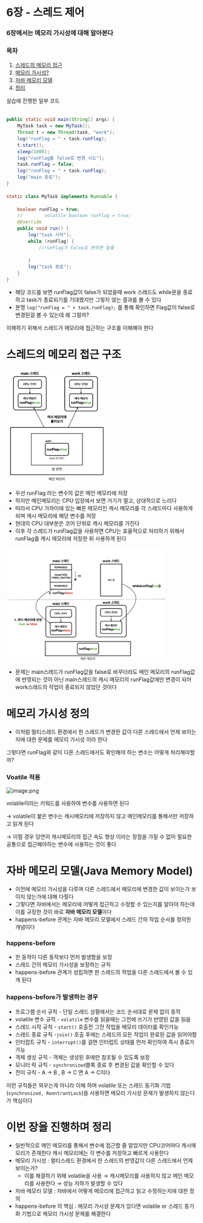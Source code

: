 # 6장 - 스레드 제어

### 6장에서는 메모리 가시성에 대해 알아본다

### 목차

1. [스레드의 메모리 접근](#스레드의-메모리-접근-구조)
2. [메모리 가시성?](#메모리-가시성-정의)
3. [자바 메모리 모델](#자바-메모리-모델java-memory-model)
4. [정리](#이번-장을-진행하며-정리)

실습에 진행한 일부 코드

```java

public static void main(String[] args) {
    MyTask task = new MyTask();
    Thread t = new Thread(task, "work");
    log("runFlag = " + task.runFlag);
    t.start();
    sleep(1000);
    log("runFlag를 false로 변경 시도");
    task.runFlag = false;
    log("runFlag = " + task.runFlag);
    log("main 종료");
}

static class MyTask implements Runnable {

    boolean runFlag = true;
    //        volatile boolean runFlag = true;
    @Override
    public void run() {
        log("task 시작");
        while (runFlag) {
            //runFlag가 false로 변하면 탈출

        }
        log("task 종료");
    }
}
```

- 해당 코드를 보면 runFlag값이 false가 되었을때 work 스레드도 while문을 종료하고 task가 종료되기를 기대했지만 그렇지 않는 결과를 볼 수 있다
- 분명 `log("runFlag = " + task.runFlag);` 를 통해 확인하면 Flag값이 false로 변경된걸 볼 수 있는데 왜 그럴까?

이해하기 위해서 스레드가 메모리에 접근하는 구조를 이해해야 한다

# 스레드의 메모리 접근 구조

<p align="left">
    <img src="image1.png" height="300">
</p>

- 우선 runFlag 라는 변수의 값은 메인 메모리에 저장
- 하지만 메인메모리는 CPU 입장에서 보면 거기가 멀고, 상대적으로 느리다
- 따라서 CPU 가까이에 있는 빠른 메모리인 캐시 메모리를 각 스레드마다 사용하게 되며 캐시 메모리에 해당 변수를 저장
- 현대의 CPU 대부분은 코어 단위로 캐시 메모리를 가진다
- 이후 각 스레드가 runFlag값을 사용하면 CPU는 효율적으로 처리하기 위해서 runFlag를 캐시 메모리에 저장한 뒤 사용하게 된다

<p align="left">
    <img src="image2.png" height="300">
</p>

- 문제는 main스레드가 runFlag값을 false로 바꾸더라도 메인 메모리의 runFlag값에 반영되는 것이 아닌 main스레드의 캐시 메모리의 runFlag값에만 변경이 되어 work스레드의 작업이 종료되지 않았던 것이다

# 메모리 가시성 정의

- 이처럼 멀티스레드 환경에서 한 스레드가 변경한 값이 다른 스레드에서 언제 보이는지에 대한 문제를 메모리 가시성 이라 한다

그렇다면 runFlag와 같이 다른 스레드에서도 확인해야 하는 변수는 어떻게 처리해야할까?

### Voatile 적용

![image.png](attachment:efeb524c-5c33-47e5-98c3-5f8964ec3d0d:image.png)

volatile이라는 키워드를 사용하여 변수를 사용하면 된다

→ volatile이 붙은 변수는 캐시메모리에 저장하지 않고 메인메모리를 통해서만 저장하고 읽게 된다

→ 이럴 경우 당연히 캐시메모리의 접근 속도 향상 이라는 장점을 가질 수 없어 필요한 공통으로 접근해야하는 변수에 사용하는 것이 좋다

# 자바 메모리 모델(Java Memory Model)

- 이전에 메모리 가시성을 다루며 다른 스레드에서 메모리에 변경한 값이 보이는가 보이지 않는가에 대해 다뤘다
- 그렇다면 자바에서는 메모리에 어떻게 접근하고 수정할 수 있는지를 알아야 하는데 이를 규정한 것이 바로 **자바 메모리 모델**이다
- happens-before 관계는 자바 메모리 모델에서 스레드 간의 작업 순서를 정의한 개념이다

### happens-before

- 한 동작이 다른 동작보다 먼저 발생함을 보장
- 스레드 간의 메모리 가시성을 보장하는 규칙
- happens-before 관계가 성립하면 한 스레드의 작업을 다른 스레드에서 볼 수 있게 된다

### happens-before가 발생하는 경우

- 프로그램 순서 규칙 - 단일 스레드 상황에서는 코드 순서대로 문제 없이 동작
- volatile 변수 규칙 - `volatile` 변수를 읽을때는 그전에 쓰기가 반영된 값을 읽음
- 스레드 시작 규칙 - `start()` 호출전 그전 작업을 메모리 데이터를 확인가능
- 스레드 종료 규칙 -`join()` 호출 후에는 스레드의 모든 작업이 완료된 값을 읽어야함
- 인터럽트 규칙 - `interrupt()`를 걸면 인터럽트 상태를 먼저 확인하여 즉시 종료가 가능
- 객체 생성 규칙 - 객체는 생성된 후에만 참조될 수 있도록 보장
- 모니터 락 규칙 - `synchronized`블록 종료 후 변경된 값을 확인할 수 있다
- 전이 규칙 - A → B , B → C 면 A → C이다

이런 규칙들은 외우는게 아니라 이해 하며 volatile 또는 스레드 동기화 기법(`synchronized, ReentrantLock`)을 사용하면 메모리 가시성 문제가 발생하지 않는다 가 핵심이다

# 이번 장을 진행하며 정리

- 일반적으로 메인 메모리를 통해서 변수에 접근할 줄 알았지만 CPU코어마다 캐시메모리가 존재한다 캐시 메모리에는 각 변수를 저장하고 빠르게 사용한다
- 메모리 가시성 : 멀티스레드 환경에서 한 스레드의 반영값이 다른 스레드에서 언제 보이는가?
  - 이를 해결하기 위해 volatile을 사용 → 캐시메모리를 사용하지 않고 메인 메모리를 사용한다 → 성능 저하가 발생할 수 있다
- 자바 메모리 모델 : 자바에서 어떻게 메모리에 접근하고 읽고 수정하는지에 대한 정의
- happens-before 의 핵심 : 메모리 가시성 문제가 있다면 volatile or 스레드 동기화 기법으로 메모리 가시성 문제를 해결한다
